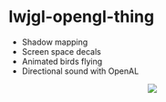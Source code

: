 lwjgl-opengl-thing
==================
<ul>
	<li>Shadow mapping</li>
	<li>Screen space decals</li>
	<li>Animated birds flying</li>
	<li>Directional sound with OpenAL</li>
</ul>

<center>
<img src="http://i.imgur.com/PLAoNgi.png">
</center>
